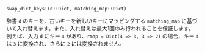 ```
swap_dict_keys!(d::Dict, matching_map::Dict)
```

辞書 `d` のキーを、古いキーを新しいキーにマッピングする `matching_map` に基づいて入れ替えます。また、入れ替えは最大1回のみ行われることを保証します。例えば、入力 `d` にキー `4` があり、`rmap = Dict(4 => 3, 3 => 2)` の場合、キー `4` は `3` に変換され、さらに `2` には変換されません。
